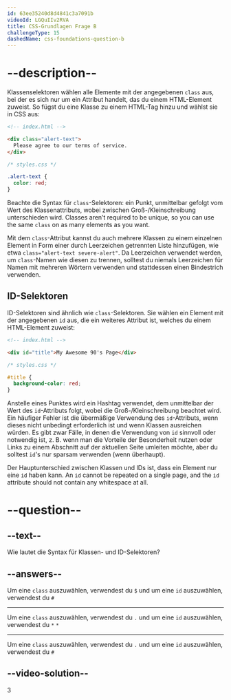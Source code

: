 ```yaml
---
id: 63ee35240d8d4841c3a7091b
videoId: LGQuIIv2RVA
title: CSS-Grundlagen Frage B
challengeType: 15
dashedName: css-foundations-question-b
---
```


# --description--

Klassenselektoren wählen alle Elemente mit der angegebenen `class` aus, bei der es sich nur um ein Attribut handelt, das du einem HTML-Element zuweist. So fügst du eine Klasse zu einem HTML-Tag hinzu und wählst sie in CSS aus:

```html
<!-- index.html -->

<div class="alert-text">
  Please agree to our terms of service.
</div>
```

```css
/* styles.css */

.alert-text {
  color: red;
}
```

Beachte die Syntax für `class`-Selektoren: ein Punkt, unmittelbar gefolgt vom Wert des Klassenattributs, wobei zwischen Groß-/Kleinschreibung unterschieden wird. Classes aren’t required to be unique, so you can use the same `class` on as many elements as you want.

Mit dem `class`-Attribut kannst du auch mehrere Klassen zu einem einzelnen Element in Form einer durch Leerzeichen getrennten Liste hinzufügen, wie etwa `class="alert-text severe-alert"`. Da Leerzeichen verwendet werden, um `class`-Namen wie diesen zu trennen, solltest du niemals Leerzeichen für Namen mit mehreren Wörtern verwenden und stattdessen einen Bindestrich verwenden.

## ID-Selektoren
ID-Selektoren sind ähnlich wie `class`-Selektoren. Sie wählen ein Element mit der angegebenen `id` aus, die ein weiteres Attribut ist, welches du einem HTML-Element zuweist:

```html
<!-- index.html -->

<div id="title">My Awesome 90's Page</div>
```

```css
/* styles.css */

#title {
  background-color: red;
}
```

Anstelle eines Punktes wird ein Hashtag verwendet, dem unmittelbar der Wert des `id`-Attributs folgt, wobei die Groß-/Kleinschreibung beachtet wird. Ein häufiger Fehler ist die übermäßige Verwendung des `id`-Attributs, wenn dieses nicht unbedingt erforderlich ist und wenn Klassen ausreichen würden. Es gibt zwar Fälle, in denen die Verwendung von `id` sinnvoll oder notwendig ist, z. B. wenn man die Vorteile der Besonderheit nutzen oder Links zu einem Abschnitt auf der aktuellen Seite umleiten möchte, aber du solltest `id`'s nur sparsam verwenden (wenn überhaupt).

Der Hauptunterschied zwischen Klassen und IDs ist, dass ein Element nur eine `id` haben kann. An `id` cannot be repeated on a single page, and the `id` attribute should not contain any whitespace at all.

# --question--

## --text--

Wie lautet die Syntax für Klassen- und ID-Selektoren?

## --answers--

Um eine `class` auszuwählen, verwendest du `$` und um eine `id` auszuwählen, verwendest du `#`

---

Um eine `class` auszuwählen, verwendest du `.` und um eine `id` auszuwählen, verwendest du `*` `*`

---

Um eine `class` auszuwählen, verwendest du `.` und um eine `id` auszuwählen, verwendest du `#`


## --video-solution--

3
